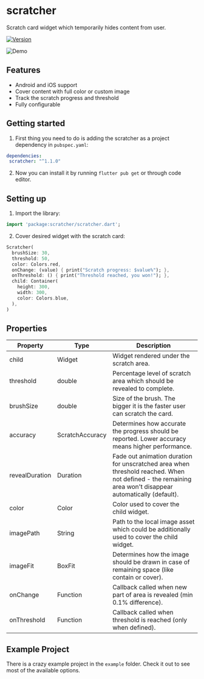 # scratcher

Scratch card widget which temporarily hides content from user.

[![Version](https://img.shields.io/badge/pub-v1.1.0-blue.svg)](https://pub.dartlang.org/packages/scratcher)

![Demo](https://media.giphy.com/media/fXztsRTXoKsVuChtTl/giphy.gif)

## Features

- Android and iOS support
- Cover content with full color or custom image 
- Track the scratch progress and threshold
- Fully configurable

## Getting started

1. First thing you need to do is adding the scratcher as a project dependency in `pubspec.yaml`:
```yaml
dependencies:
 scratcher: "^1.1.0"
```

2. Now you can install it by running `flutter pub get` or through code editor.

## Setting up

1. Import the library:
```dart
import 'package:scratcher/scratcher.dart';
```

2. Cover desired widget with the scratch card:

```dart
Scratcher(
  brushSize: 30,
  threshold: 50,
  color: Colors.red,
  onChange: (value) { print("Scratch progress: $value%"); },
  onThreshold: () { print("Threshold reached, you won!"); },
  child: Container(
    height: 300,
    width: 300,
    color: Colors.blue,
  ),
)
```

## Properties

Property | Type | Description
--- | --- | ---
child | Widget | Widget rendered under the scratch area.
threshold | double | Percentage level of scratch area which should be revealed to complete.
brushSize | double | Size of the brush. The bigger it is the faster user can scratch the card.
accuracy | ScratchAccuracy | Determines how accurate the progress should be reported. Lower accuracy means higher performance.
revealDuration | Duration | Fade out animation duration for unscratched area when threshold reached. When not defined - the remaining area won't disappear automatically (default).
color | Color | Color used to cover the child widget.
imagePath | String | Path to the local image asset which could be additionally used to cover the child widget.
imageFit | BoxFit | Determines how the image should be drawn in case of remaining space (like contain or cover).
onChange | Function | Callback called when new part of area is revealed (min 0.1% difference).
onThreshold | Function | Callback called when threshold is reached (only when defined).

## Example Project

There is a crazy example project in the `example` folder. Check it out to see most of the available options.
